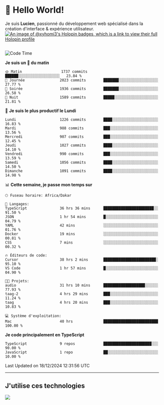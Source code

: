# 👋 Hello World!

Je suis **Lucien**, passionné du développement web spécialisé dans la création d'interface & expérience utilisateur.
[![An image of @xyhomi3's Holopin badges, which is a link to view their full Holopin profile](https://holopin.me/xyhomi3)](https://holopin.io/@xyhomi3)

##

<!--START_SECTION:waka-->
![Code Time](http://img.shields.io/badge/Code%20Time-2%2C812%20hrs%2024%20mins-blue)

**Je suis un 🐤 du matin** 

```text
🌞 Matin                  1737 commits        ██████░░░░░░░░░░░░░░░░░░░   23.84 % 
🌆 Journée                2023 commits        ███████░░░░░░░░░░░░░░░░░░   27.77 % 
🌃 Soirée                 1936 commits        ███████░░░░░░░░░░░░░░░░░░   26.58 % 
🌙 Nuit                   1589 commits        █████░░░░░░░░░░░░░░░░░░░░   21.81 % 
```
📅 **Je suis le plus productif le Lundi** 

```text
Lundi                    1226 commits        ████░░░░░░░░░░░░░░░░░░░░░   16.83 % 
Mardi                    988 commits         ███░░░░░░░░░░░░░░░░░░░░░░   13.56 % 
Mercredi                 907 commits         ███░░░░░░░░░░░░░░░░░░░░░░   12.45 % 
Jeudi                    1027 commits        ████░░░░░░░░░░░░░░░░░░░░░   14.10 % 
Vendredi                 990 commits         ███░░░░░░░░░░░░░░░░░░░░░░   13.59 % 
Samedi                   1056 commits        ████░░░░░░░░░░░░░░░░░░░░░   14.50 % 
Dimanche                 1091 commits        ████░░░░░░░░░░░░░░░░░░░░░   14.98 % 
```


📊 **Cette semaine, je passe mon temps sur** 

```text
🕑︎ Fuseau horaire: Africa/Dakar

💬 Langages: 
TypeScript               36 hrs 36 mins      ███████████████████████░░   91.50 % 
JSON                     1 hr 54 mins        █░░░░░░░░░░░░░░░░░░░░░░░░   04.79 % 
YAML                     42 mins             ░░░░░░░░░░░░░░░░░░░░░░░░░   01.76 % 
Docker                   19 mins             ░░░░░░░░░░░░░░░░░░░░░░░░░   00.81 % 
CSS                      7 mins              ░░░░░░░░░░░░░░░░░░░░░░░░░   00.32 % 

🔥 Éditeurs de code: 
Cursor                   38 hrs 2 mins       ████████████████████████░   95.10 % 
VS Code                  1 hr 57 mins        █░░░░░░░░░░░░░░░░░░░░░░░░   04.90 % 

🐱‍💻 Projets: 
audio                    31 hrs 10 mins      ███████████████████░░░░░░   77.93 % 
taag-2                   4 hrs 29 mins       ███░░░░░░░░░░░░░░░░░░░░░░   11.24 % 
taag                     4 hrs 20 mins       ███░░░░░░░░░░░░░░░░░░░░░░   10.83 % 

💻 Système d'exploitation: 
Mac                      40 hrs              █████████████████████████   100.00 % 
```

**Je code principalement en TypeScript** 

```text
TypeScript               9 repos             ██████████████████████░░░   90.00 % 
JavaScript               1 repo              ██░░░░░░░░░░░░░░░░░░░░░░░   10.00 % 
```




 Last Updated on 18/12/2024 12:31:56 UTC
<!--END_SECTION:waka-->
---

## J'utilise ces technologies

<p align="left">
  <a href="https://skillicons.dev">
    <img src="https://skillicons.dev/icons?i=ts,js,md,scss,tailwind,react,docker,express,astro,vite,nextjs,vercel,figma,ableton" />
  </a>
</p>

